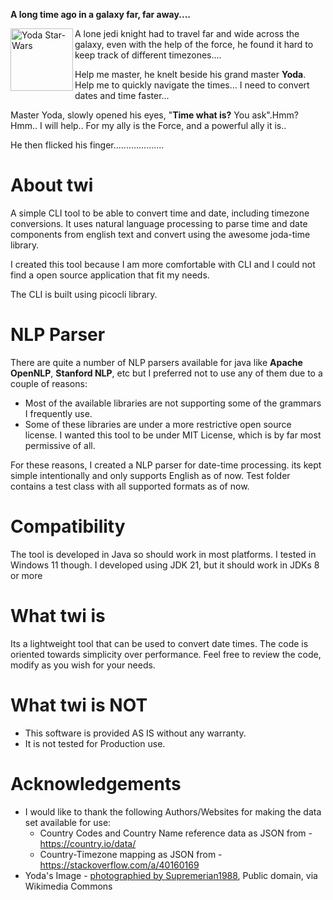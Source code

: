 **A long time ago in a galaxy far, far away....**

  <img align="left" width="100" alt="Yoda Star-Wars" src="https://upload.wikimedia.org/wikipedia/commons/thumb/b/b6/Yoda_Star-Wars.jpg/256px-Yoda_Star-Wars.jpg?20231019100020">
 A lone jedi knight had to travel far and wide across the galaxy, even with the help of the force, he found it hard to keep track of different timezones....

Help me master, he knelt beside his grand master **Yoda**. Help me to quickly navigate the times... I need to convert dates and time faster...

Master Yoda, slowly opened his eyes, "**Time what is?** You ask".Hmm? Hmm.. I will help.. For my ally is the Force, and a powerful ally it is..

He then flicked his finger....................

# About twi

A simple CLI tool to be able to convert time and date, including timezone conversions. It uses natural language processing to parse time and date components from english text and convert using the awesome joda-time library.

I created this tool because I am more comfortable with CLI and I could not find a open source application that fit my needs.

The CLI is built using picocli library.

# NLP Parser
There are quite a number of NLP parsers available for java like **Apache OpenNLP**, **Stanford NLP**, etc but I preferred not to use any of them due to a couple of reasons:
  - Most of the available libraries are not supporting some of the grammars I frequently use.
  - Some of these libraries are under a more restrictive open source license. I wanted this tool to be under MIT License, which is by far most permissive of all.

For these reasons, I created a NLP parser for date-time processing. its kept simple intentionally and only supports English as of now. Test folder contains a test class with all supported formats as of now.
# Compatibility
The tool is developed in Java so should work in most platforms. I tested in Windows 11 though. 
I developed using JDK 21, but it should work in JDKs 8 or more
# What twi is
Its a lightweight tool that can be used to convert date times. The code is oriented towards simplicity over performance. Feel free to review the code, modify as you wish for your needs.
# What twi is NOT
- This software is provided AS IS without any warranty.
- It is not tested for Production use.
# Acknowledgements
- I would like to thank the following Authors/Websites for making the data set available for use:
  - Country Codes and Country Name reference data as JSON from - https://country.io/data/
  - Country-Timezone mapping as JSON from - https://stackoverflow.com/a/40160169
- Yoda's Image - <a href="https://commons.wikimedia.org/wiki/File:Yoda_Star-Wars.jpg">photographied by Supremerian1988</a>, Public domain, via Wikimedia Commons

  






